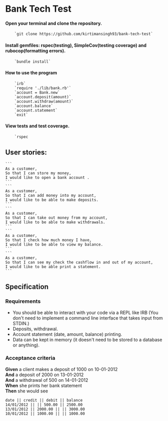 # Bank Tech Test


####  Open your terminal and clone the repository.
        `git clone https://github.com/kirtimansingh93/bank-tech-test`

####  Install gemfiles: rspec(testing), SimpleCov(testing coverage) and rubocop(formatting errors).
        `bundle install`

####   How to use the program
        `irb`
        `require './lib/bank.rb'`
        `account = Bank.new`
        `account.deposit(amount)`
        `account.withdraw(amount)`
        `account.balance`
        `account.statement`
        `exit`

####   View tests and test coverage.
        `rspec        

## User stories:
    ```
    As a customer,
    So that I can store my money,
    I would like to open a bank account .
    ```
    ```
    As a customer,
    So that I can add money into my account,
    I would like to be able to make deposits.
    ```
    ```
    As a customer,
    So that I can take out money from my account,
    I would like to be able to make withdrawals.
    ```
    ```
    As a customer,
    So that I check how much money I have,
    I would like to be able to view my balance.
    ```
    ```
    As a customer,
    So that I can see my check the cashflow in and out of my account,
    I would like to be able print a statement.
    ```

## Specification

### Requirements

* You should be able to interact with your code via a REPL like IRB   (You don't need to implement a command line interface that takes input from STDIN.)
* Deposits, withdrawal.
* Account statement (date, amount, balance) printing.
* Data can be kept in memory (it doesn't need to be stored to a database or anything).

### Acceptance criteria

**Given** a client makes a deposit of 1000 on 10-01-2012  
**And** a deposit of 2000 on 13-01-2012  
**And** a withdrawal of 500 on 14-01-2012  
**When** she prints her bank statement  
**Then** she would see

```
date || credit || debit || balance
14/01/2012 || || 500.00 || 2500.00
13/01/2012 || 2000.00 || || 3000.00
10/01/2012 || 1000.00 || || 1000.00
```
